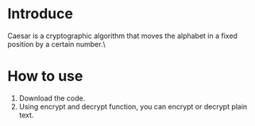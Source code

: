 # Introduce

Caesar is a cryptographic algorithm that moves the alphabet in a fixed position by a certain number.\

# How to use

1. Download the code.
2. Using encrypt and decrypt function, you can encrypt or decrypt plain text.
